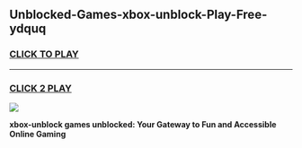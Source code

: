 
## Unblocked-Games-xbox-unblock-Play-Free-ydquq
<h3>
<a href="https://premium76.site?title=xbox-unblock&ref=21A">CLICK TO PLAY</a></h3>
<hr>

<h3>
<a href="https://premium76.site?title=xbox-unblock&ref=21A">CLICK 2 PLAY</a>
  
</h3>

<a href="https://premium76.site?title=xbox-unblock&ref=21A"><img src="https://clearcache.store/games.png"></a>


**xbox-unblock games unblocked: Your Gateway to Fun and Accessible Online Gaming**
